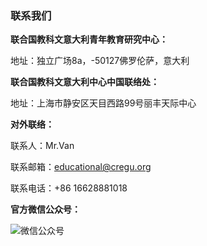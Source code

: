 ### 联系我们

**联合国教科文意大利青年教育研究中心：**

地址：独立广场8a，-50127佛罗伦萨，意大利

**联合国教科文意大利中心中国联络处：**

地址：上海市静安区天目西路99号丽丰天际中心


**对外联络：**

联系人：Mr.Van

联系邮箱：educational@cregu.org

联系电话：+86 16628881018

**官方微信公众号：**

![微信公众号](/core/子页面/关于我们/微信公众号.png)
